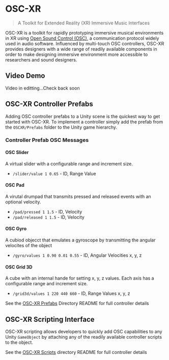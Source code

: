# OSC-XR

>A Toolkit for Extended Reality (XR) Immersive Music Interfaces

OSC-XR is a toolkit for rapidly prototyping immersive musical environments in XR using [Open Sound Control (OSC)](http://opensoundcontrol.org/introduction-osc), a communication protocol widely used in audio software. Influenced by multi-touch OSC controllers, OSC-XR provides designers with a wide range of readily available components in order to make designing immersive environment more accessible to researchers and sound designers.

## Video Demo

Video in editting...Check back soon

## OSC-XR Controller Prefabs

Adding OSC controller prefabs to a Unity scene is the quickest way to get started with OSC-XR. To implement a controller simply add the prefab from the `OSCXR/Prefabs` folder to the Unity game hierarchy.

### Controller Prefab OSC Messages

#### OSC Slider

A virtual slider with a configurable range and increment size.

- `/slider/value 1 0.65` - ID, Range Value

#### OSC Pad

A virutal drumpad that transmits pressed and released events with an optional velocity.

- `/pad/pressed 1 1.5` - ID, Velocity
- `/pad/released 1 1.5` - ID, Velocity

#### OSC Gyro

A cubiod objecct that emulates a gyroscope by transmitting the angular velocites of the object

- `/gyro/values 1 0.90 0.01 0.55` - ID, Angular Velocities x, y, z

#### OSC Grid 3D

A cube with an internal hande for setting x, y, z values.  Each axis has a configurable range and increment size.

- `/grid3d/values 1 220 440 660` - ID, Range Values x, y, z
  
See the [OSC-XR Prefabs](Assets/OSC-XR/Prefabs) Directory README for full controller details

## OSC-XR Scripting Interface
OSC-XR scripting allows developers to quickly add OSC capabilities to any Unity `GameObject` by attaching any of the readily available controller scripts to the object.

See the [OSC-XR Scripts](Assets/OSC-XR/Scripts) directory README for full controller details
